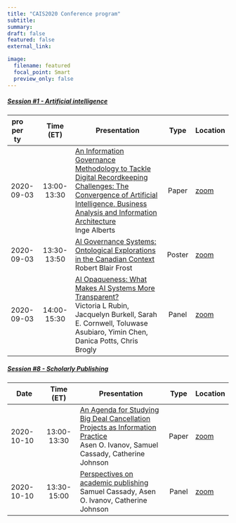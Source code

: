 ```yaml
---
title: "CAIS2020 Conference program"
subtitle:
summary:
draft: false
featured: false
external_link: 

image:
  filename: featured
  focal_point: Smart
  preview_only: false
---
```


##### [Session #1 - Artificial intelligence](../session-1/)
|<div style="width:30px">property</div>|Time (ET)|Presentation|Type|Location|
|----------|:---------:|------------|:--:|--------|
|2020-09-03|13:00-13:30|[An Information Governance Methodology to Tackle Digital Recordkeeping Challenges: The Convergence of Artificial Intelligence, Business Analysis and Information Architecture](../../talk/an-information-governance-methodology-to-tackle-digital-recordkeeping-challenges/)<br>Inge Alberts|Paper|[zoom](link)|
|2020-09-03|13:30-13:50|[AI Governance Systems: Ontological Explorations in the Canadian Context](../../talk/ai-governance-systems/)<br>Robert Blair Frost|Poster|[zoom](link)|
|2020-09-03|14:00-15:30|[AI Opaqueness: What Makes AI Systems More Transparent?](../../talk/ai-opaqueness/)<br>Victoria L Rubin, Jacquelyn Burkell, Sarah E. Cornwell, Toluwase Asubiaro, Yimin Chen, Danica Potts, Chris Brogly|Panel|[zoom](link)|

##### [Session #8 - Scholarly Publishing](../session-8/)
|Date|Time (ET)|Presentation|Type|Location|
|----------|:---------:|------------|:--:|--------|
|2020-10-10|13:00-13:30|[An Agenda for Studying Big Deal Cancellation Projects as Information Practice](../../talk/an-agenda-for-studying-big-deal-cancellation-projects-as-information-practice/)<br>Asen O. Ivanov, Samuel Cassady, Catherine Johnson|Paper|[zoom](link)|
|2020-10-10|13:30-15:00|[Perspectives on academic publishing](../../talk/perspectives-on-academic-publishing/)<br>Samuel Cassady, Asen O. Ivanov, Catherine Johnson|Panel|[zoom](link)|
